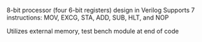 8-bit processor (four 6-bit registers) design in Verilog
Supports 7 instructions:
	MOV, EXCG, STA, ADD, SUB, HLT, and NOP

Utilizes external memory, test bench module at end of code